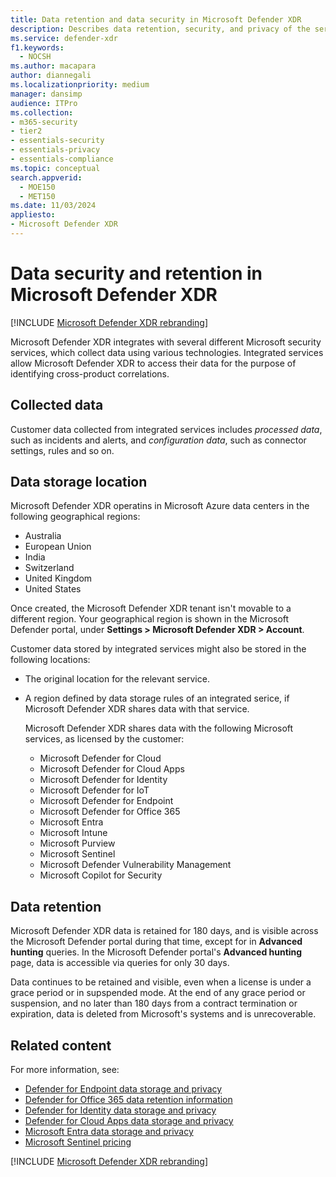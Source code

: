 ```yaml
---
title: Data retention and data security in Microsoft Defender XDR
description: Describes data retention, security, and privacy of the service.
ms.service: defender-xdr
f1.keywords: 
  - NOCSH
ms.author: macapara
author: diannegali
ms.localizationpriority: medium
manager: dansimp
audience: ITPro
ms.collection: 
- m365-security
- tier2
- essentials-security
- essentials-privacy
- essentials-compliance
ms.topic: conceptual
search.appverid: 
  - MOE150
  - MET150
ms.date: 11/03/2024
appliesto: 
- Microsoft Defender XDR 
---
```


# Data security and retention in Microsoft Defender XDR

[!INCLUDE [Microsoft Defender XDR rebranding](../includes/microsoft-defender.md)]

Microsoft Defender XDR integrates with several different Microsoft security services, which collect data using various technologies. Integrated services allow Microsoft Defender XDR to access their data for the purpose of identifying cross-product correlations.

## Collected data

Customer data collected from integrated services includes *processed data*, such as incidents and alerts, and *configuration data*, such as connector settings, rules and so on.

## Data storage location

Microsoft Defender XDR operatins in Microsoft Azure data centers in the following geographical regions:

- Australia
- European Union
- India
- Switzerland
- United Kingdom
- United States

Once created, the Microsoft Defender XDR tenant isn't movable to a different region. Your geographical region is shown in the Microsoft Defender portal, under **Settings > Microsoft Defender XDR > Account**.

Customer data stored by integrated services might also be stored in the following locations:

- The original location for the relevant service.
- A region defined by data storage rules of an integrated serice, if Microsoft Defender XDR shares data with that service.

  Microsoft Defender XDR shares data with the following Microsoft services, as licensed by the customer:

  - Microsoft Defender for Cloud
  - Microsoft Defender for Cloud Apps
  - Microsoft Defender for Identity
  - Microsoft Defender for IoT
  - Microsoft Defender for Endpoint
  - Microsoft Defender for Office 365
  - Microsoft Entra
  - Microsoft Intune
  - Microsoft Purview
  - Microsoft Sentinel
  - Microsoft Defender Vulnerability Management
  - Microsoft Copilot for Security

## Data retention

Microsoft Defender XDR data is retained for 180 days, and is visible across the Microsoft Defender portal during that time, except for in **Advanced hunting** queries. In the Microsoft Defender portal's **Advanced hunting** page, data is accessible via queries for only 30 days.

Data continues to be retained and visible, even when a license is under a grace period or in supspended mode. At the end of any grace period or suspension, and no later than 180 days from a contract termination or expiration, data is deleted from Microsoft's systems and is unrecoverable.

## Related content

For more information, see:

- [Defender for Endpoint data storage and privacy](/defender-endpoint/data-storage-privacy)
- [Defender for Office 365 data retention information](/defender-office-365/mdo-data-retention)
- [Defender for Identity data storage and privacy](/defender-for-identity/privacy-compliance)
- [Defender for Cloud Apps data storage and privacy](/defender-cloud-apps/cas-compliance-trust)
- [Microsoft Entra data storage and privacy](/entra/identity/monitoring-health/reference-reports-data-retention)
- [Microsoft Sentinel pricing](https://azure.microsoft.com/pricing/details/microsoft-sentinel/)

[!INCLUDE [Microsoft Defender XDR rebranding](../includes/defender-m3d-techcommunity.md)]
